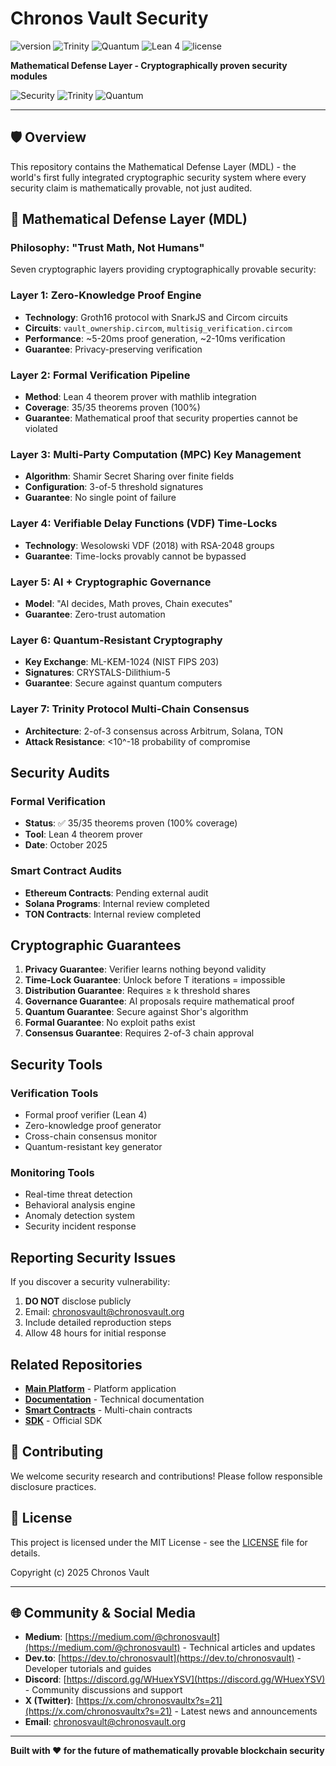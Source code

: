 # Chronos Vault Security

![version](https://img.shields.io/badge/version-1.0.0-blue)
![Trinity](https://img.shields.io/badge/Trinity-2/3_Consensus-green)
![Quantum](https://img.shields.io/badge/Quantum-Resistant-purple)
![Lean 4](https://img.shields.io/badge/Lean_4-35/35_Proven-brightgreen)
![license](https://img.shields.io/badge/license-MIT-blue)

**Mathematical Defense Layer - Cryptographically proven security modules**

![Security](https://img.shields.io/badge/Security-Mathematically_Proven-success)
![Trinity](https://img.shields.io/badge/Trinity-2/3_Consensus-informational)
![Quantum](https://img.shields.io/badge/Quantum-Resistant-blueviolet)

---

## 🛡️ Overview

This repository contains the Mathematical Defense Layer (MDL) - the world's first fully integrated cryptographic security system where every security claim is mathematically provable, not just audited.

## 🔐 Mathematical Defense Layer (MDL)

### Philosophy: "Trust Math, Not Humans"

Seven cryptographic layers providing cryptographically provable security:

### Layer 1: Zero-Knowledge Proof Engine
- **Technology**: Groth16 protocol with SnarkJS and Circom circuits
- **Circuits**: `vault_ownership.circom`, `multisig_verification.circom`
- **Performance**: ~5-20ms proof generation, ~2-10ms verification
- **Guarantee**: Privacy-preserving verification

### Layer 2: Formal Verification Pipeline
- **Method**: Lean 4 theorem prover with mathlib integration
- **Coverage**: 35/35 theorems proven (100%)
- **Guarantee**: Mathematical proof that security properties cannot be violated

### Layer 3: Multi-Party Computation (MPC) Key Management
- **Algorithm**: Shamir Secret Sharing over finite fields
- **Configuration**: 3-of-5 threshold signatures
- **Guarantee**: No single point of failure

### Layer 4: Verifiable Delay Functions (VDF) Time-Locks
- **Technology**: Wesolowski VDF (2018) with RSA-2048 groups
- **Guarantee**: Time-locks provably cannot be bypassed

### Layer 5: AI + Cryptographic Governance
- **Model**: "AI decides, Math proves, Chain executes"
- **Guarantee**: Zero-trust automation

### Layer 6: Quantum-Resistant Cryptography
- **Key Exchange**: ML-KEM-1024 (NIST FIPS 203)
- **Signatures**: CRYSTALS-Dilithium-5
- **Guarantee**: Secure against quantum computers

### Layer 7: Trinity Protocol Multi-Chain Consensus
- **Architecture**: 2-of-3 consensus across Arbitrum, Solana, TON
- **Attack Resistance**: <10^-18 probability of compromise

## Security Audits

### Formal Verification
- **Status**: ✅ 35/35 theorems proven (100% coverage)
- **Tool**: Lean 4 theorem prover
- **Date**: October 2025

### Smart Contract Audits
- **Ethereum Contracts**: Pending external audit
- **Solana Programs**: Internal review completed
- **TON Contracts**: Internal review completed

## Cryptographic Guarantees

1. **Privacy Guarantee**: Verifier learns nothing beyond validity
2. **Time-Lock Guarantee**: Unlock before T iterations = impossible
3. **Distribution Guarantee**: Requires ≥ k threshold shares
4. **Governance Guarantee**: AI proposals require mathematical proof
5. **Quantum Guarantee**: Secure against Shor's algorithm
6. **Formal Guarantee**: No exploit paths exist
7. **Consensus Guarantee**: Requires 2-of-3 chain approval

## Security Tools

### Verification Tools
- Formal proof verifier (Lean 4)
- Zero-knowledge proof generator
- Cross-chain consensus monitor
- Quantum-resistant key generator

### Monitoring Tools
- Real-time threat detection
- Behavioral analysis engine
- Anomaly detection system
- Security incident response

## Reporting Security Issues

If you discover a security vulnerability:

1. **DO NOT** disclose publicly
2. Email: chronosvault@chronosvault.org
3. Include detailed reproduction steps
4. Allow 48 hours for initial response

## Related Repositories

- **[Main Platform](https://github.com/Chronos-Vault/chronos-vault-platform-)** - Platform application
- **[Documentation](https://github.com/Chronos-Vault/chronos-vault-docs)** - Technical documentation
- **[Smart Contracts](https://github.com/Chronos-Vault/chronos-vault-contracts)** - Multi-chain contracts
- **[SDK](https://github.com/Chronos-Vault/chronos-vault-sdk)** - Official SDK

## 🤝 Contributing

We welcome security research and contributions! Please follow responsible disclosure practices.

## 📄 License

This project is licensed under the MIT License - see the [LICENSE](./LICENSE) file for details.

Copyright (c) 2025 Chronos Vault

---

## 🌐 Community & Social Media

- **Medium**: [https://medium.com/@chronosvault](https://medium.com/@chronosvault) - Technical articles and updates
- **Dev.to**: [https://dev.to/chronosvault](https://dev.to/chronosvault) - Developer tutorials and guides
- **Discord**: [https://discord.gg/WHuexYSV](https://discord.gg/WHuexYSV) - Community discussions and support
- **X (Twitter)**: [https://x.com/chronosvaultx?s=21](https://x.com/chronosvaultx?s=21) - Latest news and announcements
- **Email**: chronosvault@chronosvault.org

---

**Built with ❤️ for the future of mathematically provable blockchain security**
